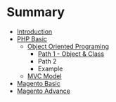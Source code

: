 # Summary

* [Introduction](README.md)
* [PHP Basic](php-basic.md)
    * [Object Oriented Programing](object-oriented-programing.md)
        * [Path 1 - Object & Class](path-1.md)
        * Path 2
        * Example
    * [MVC Model](mvc-model.md)
* [Magento Basic](magento-basic.md)
* [Magento Advance](magento-advance.md)

